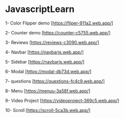 # JavascriptLearn

1- Color Flipper demo [https://fliper-911a2.web.app/] 

2- Counter demo [https://counter-c5755.web.app/]

3- Reviews [https://reviews-c3090.web.app/]

4- Navbar [https://navbarjs.web.app/]

5- Sidebar [https://navbarjs.web.app/]

6- Modal [https://modal-db73d.web.app/]

7- questions [https://questions-fc4c9.web.app/]

8- Menu [https://menuu-3a58f.web.app/]

9- Video Project [https://videoproject-369c5.web.app/]

10- Scroll [https://scroll-5ca3b.web.app/]
